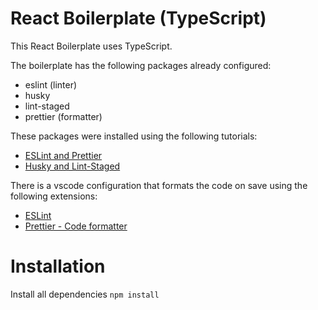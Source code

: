 # React Boilerplate (TypeScript)

This React Boilerplate uses TypeScript.

The boilerplate has the following packages already configured:
- eslint (linter)
- husky
- lint-staged
- prettier (formatter)

These packages were installed using the following tutorials:
- [ESLint and Prettier](https://javascript.plainenglish.io/setting-eslint-and-prettier-on-a-react-typescript-project-2021-22993565edf9)
- [Husky and Lint-Staged](https://javascript.plainenglish.io/husky-lint-staged-on-a-react-typescript-project-automate-validation-before-submitting-your-code-8d388e63be70)

There is a vscode configuration that formats the code on save using the following extensions:
- [ESLint](https://marketplace.visualstudio.com/items?itemName=dbaeumer.vscode-eslint)
- [Prettier - Code formatter](https://marketplace.visualstudio.com/items?itemName=esbenp.prettier-vscode)


# Installation
Install all dependencies
`npm install`

